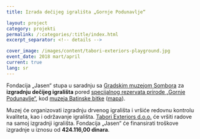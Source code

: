 ```yaml
---
title: Izrada dečijeg igrališta „Gornje Podunavlje“

layout: project
category: projekti
permalink: /:categories/:title/index.html
excerpt_separator: <!-- details -->

cover_image: /images/content/tabori-exteriors-playground.jpg
event_date: 2018 mart/april
current: true
lang: sr
---
```


Fondacija „Jasen“ stupa u saradnju sa [Gradskim muzejom Sombora] za **izgradnju
dečijeg igrališta** pored [specijalnog rezervata prirode „Gornje Podunavlje“],
kod [muzeja Batinske bitke] ([mapa]).

Muzej će organizovati izgradnju drvenog igrališta i vršiće redovnu kontrolu
kvaliteta, kao i održavanje igrališta. [Tabori Exteriors d.o.o.] će vršiti
radove na samoj izgradnji igrališta. Fondacija „Jasen“ će finansirati
troškove izgradnje u iznosu od **424.116,00 dinara**.

[Gradskim Muzejom Sombora]: http://gms.rs
[specijalnog rezervata prirode „Gornje Podunavlje“]: https://sr.wikipedia.org/sr-el/Специјални_резерват_природе_Горње_Подунавље
[muzeja Batinske bitke]: https://sr.wikipedia.org/wiki/Меморијални_комплекс_Батинска_битка
[mapa]: https://goo.gl/maps/18hj8bEdz422
[Tabori Exteriors d.o.o.]: http://www.tabori-drvo.com

<!-- details -->
